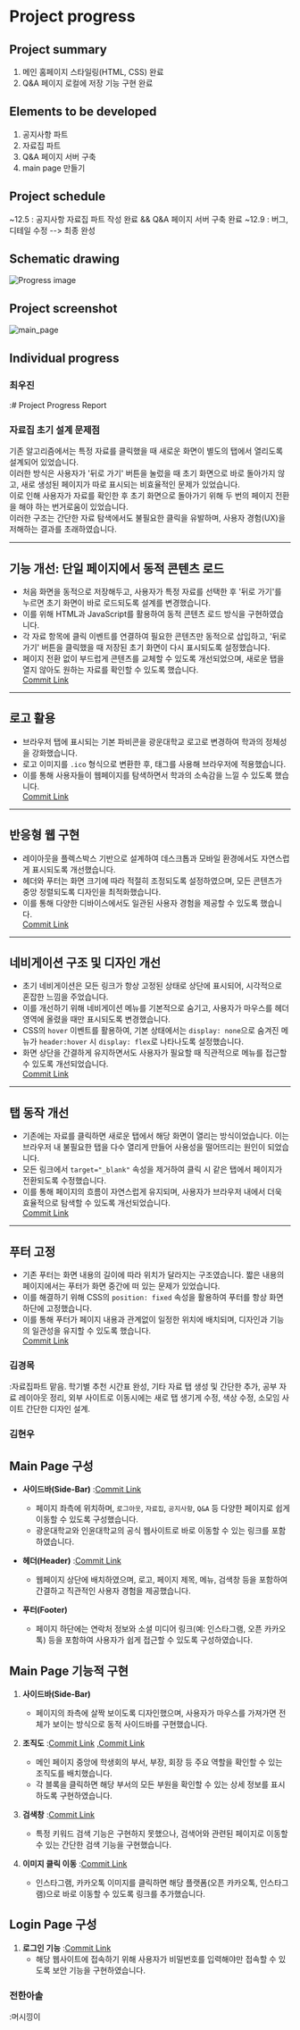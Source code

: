 # Project progress
## Project summary
1. 메인 홈페이지 스타일링(HTML, CSS) 완료  
2. Q&A 페이지 로컬에 저장 기능 구현 완료


## Elements to be developed
1. 공지사항 파트
2. 자료집 파트
3. Q&A 페이지 서버 구축
4. main page 만들기 

## Project schedule
~12.5 : 공지사항 자료집 파트 작성 완료 && Q&A 페이지 서버 구축 완료
~12.9 : 버그, 디테일 수정 --> 최종 완성

## Schematic drawing
![Progress image](Progress.png)

## Project screenshot
![main_page](image/main_page.png)

## Individual progress

### 최우진
:# Project Progress Report

### 자료집 초기 설계 문제점
기존 알고리즘에서는 특정 자료를 클릭했을 때 새로운 화면이 별도의 탭에서 열리도록 설계되어 있었습니다.  
이러한 방식은 사용자가 '뒤로 가기' 버튼을 눌렀을 때 초기 화면으로 바로 돌아가지 않고, 새로 생성된 페이지가 따로 표시되는 비효율적인 문제가 있었습니다.  
이로 인해 사용자가 자료를 확인한 후 초기 화면으로 돌아가기 위해 두 번의 페이지 전환을 해야 하는 번거로움이 있었습니다.  
이러한 구조는 간단한 자료 탐색에서도 불필요한 클릭을 유발하며, 사용자 경험(UX)을 저해하는 결과를 초래하였습니다.

---

## 기능 개선: 단일 페이지에서 동적 콘텐츠 로드
- 처음 화면을 동적으로 저장해두고, 사용자가 특정 자료를 선택한 후 '뒤로 가기'를 누르면 초기 화면이 바로 로드되도록 설계를 변경했습니다.  
- 이를 위해 HTML과 JavaScript를 활용하여 동적 콘텐츠 로드 방식을 구현하였습니다.  
- 각 자료 항목에 클릭 이벤트를 연결하여 필요한 콘텐츠만 동적으로 삽입하고, '뒤로 가기' 버튼을 클릭했을 때 저장된 초기 화면이 다시 표시되도록 설정했습니다.  
- 페이지 전환 없이 부드럽게 콘텐츠를 교체할 수 있도록 개선되었으며, 새로운 탭을 열지 않아도 원하는 자료를 확인할 수 있도록 했습니다.  
[Commit Link](https://github.com/kh-woo/WebSandbox_1/tree/develop_wjchoi)

---

## 로고 활용
- 브라우저 탭에 표시되는 기본 파비콘을 광운대학교 로고로 변경하여 학과의 정체성을 강화했습니다.  
- 로고 이미지를 `.ico` 형식으로 변환한 후, 태그를 사용해 브라우저에 적용했습니다.  
- 이를 통해 사용자들이 웹페이지를 탐색하면서 학과의 소속감을 느낄 수 있도록 했습니다.  
[Commit Link](https://github.com/kh-woo/WebSandbox_1/tree/develop_wjchoi)

---

## 반응형 웹 구현
- 레이아웃을 플렉스박스 기반으로 설계하여 데스크톱과 모바일 환경에서도 자연스럽게 표시되도록 개선했습니다.  
- 헤더와 푸터는 화면 크기에 따라 적절히 조정되도록 설정하였으며, 모든 콘텐츠가 중앙 정렬되도록 디자인을 최적화했습니다.  
- 이를 통해 다양한 디바이스에서도 일관된 사용자 경험을 제공할 수 있도록 했습니다.  
[Commit Link](https://github.com/kh-woo/WebSandbox_1/tree/develop_wjchoi)
---

## 네비게이션 구조 및 디자인 개선
- 초기 네비게이션은 모든 링크가 항상 고정된 상태로 상단에 표시되어, 시각적으로 혼잡한 느낌을 주었습니다.  
- 이를 개선하기 위해 네비게이션 메뉴를 기본적으로 숨기고, 사용자가 마우스를 헤더 영역에 올렸을 때만 표시되도록 변경했습니다.  
- CSS의 `hover` 이벤트를 활용하여, 기본 상태에서는 `display: none`으로 숨겨진 메뉴가 `header:hover` 시 `display: flex`로 나타나도록 설정했습니다.  
- 화면 상단을 간결하게 유지하면서도 사용자가 필요할 때 직관적으로 메뉴를 접근할 수 있도록 개선되었습니다.  
[Commit Link](https://github.com/kh-woo/WebSandbox_1/tree/develop_wjchoi)

---

## 탭 동작 개선
- 기존에는 자료를 클릭하면 새로운 탭에서 해당 화면이 열리는 방식이었습니다. 이는 브라우저 내 불필요한 탭을 다수 열리게 만들어 사용성을 떨어뜨리는 원인이 되었습니다.  
- 모든 링크에서 `target="_blank"` 속성을 제거하여 클릭 시 같은 탭에서 페이지가 전환되도록 수정했습니다.  
- 이를 통해 페이지의 흐름이 자연스럽게 유지되며, 사용자가 브라우저 내에서 더욱 효율적으로 탐색할 수 있도록 개선되었습니다.  
[Commit Link](https://github.com/kh-woo/WebSandbox_1/tree/develop_wjchoi)

---

## 푸터 고정
- 기존 푸터는 화면 내용의 길이에 따라 위치가 달라지는 구조였습니다. 짧은 내용의 페이지에서는 푸터가 화면 중간에 떠 있는 문제가 있었습니다.  
- 이를 해결하기 위해 CSS의 `position: fixed` 속성을 활용하여 푸터를 항상 화면 하단에 고정했습니다.  
- 이를 통해 푸터가 페이지 내용과 관계없이 일정한 위치에 배치되며, 디자인과 기능의 일관성을 유지할 수 있도록 했습니다.  
[Commit Link](https://github.com/kh-woo/WebSandbox_1/tree/develop_wjchoi)

### 김경목
:자료집파트 맡음. 학기별 추천 시간표 완성, 기타 자료 탭 생성 및 간단한 추가, 공부 자료 레이아웃 정리, 외부 사이트로 이동시에는 새로 탭 생기게 수정, 색상 수정, 소모임 사이트 간단한 디자인 설계.
### 김현우
## Main Page 구성
- **사이드바(Side-Bar)**  :[Commit Link](https://github.com/kh-woo/WebSandbox_1/commit/464c9927fde4a5b69f1d9e7c8d670da4135502c5)
  - 페이지 좌측에 위치하며, `로그아웃`, `자료집`, `공지사항`, `Q&A` 등 다양한 페이지로 쉽게 이동할 수 있도록 구성했습니다.  
  - 광운대학교와 인윤대학교의 공식 웹사이트로 바로 이동할 수 있는 링크를 포함하였습니다.  

- **헤더(Header)**  :[Commit Link](https://github.com/kh-woo/WebSandbox_1/commit/89a909639d3cf4191d3ff2f8e63c57b1a9be9073)
  - 웹페이지 상단에 배치하였으며, 로고, 페이지 제목, 메뉴, 검색창 등을 포함하여 간결하고 직관적인 사용자 경험을 제공했습니다.  

- **푸터(Footer)**  
  - 페이지 하단에는 연락처 정보와 소셜 미디어 링크(예: 인스타그램, 오픈 카카오톡) 등을 포함하여 사용자가 쉽게 접근할 수 있도록 구성하였습니다.


## Main Page 기능적 구현
1. **사이드바(Side-Bar)**  
   - 페이지의 좌측에 살짝 보이도록 디자인했으며, 사용자가 마우스를 가져가면 전체가 보이는 방식으로 동적 사이드바를 구현했습니다.  

2. **조직도**  :[Commit Link](https://github.com/kh-woo/WebSandbox_1/commit/ba8a67ea22791efd6ce2ce44b8b0e1a3f0ddac2a)
,[Commit Link](https://github.com/kh-woo/WebSandbox_1/commit/d8c6b913e90d854d9d8d35549ded94f38d83b013)
   - 메인 페이지 중앙에 학생회의 부서, 부장, 회장 등 주요 역할을 확인할 수 있는 조직도를 배치했습니다.  
   - 각 블록을 클릭하면 해당 부서의 모든 부원을 확인할 수 있는 상세 정보를 표시하도록 구현하였습니다.  

3. **검색창**  :[Commit Link](https://github.com/kh-woo/WebSandbox_1/commit/f2c66022b80ab7c6e5059c5dcfe80385ca5ffeba)
   - 특정 키워드 검색 기능은 구현하지 못했으나, 검색어와 관련된 페이지로 이동할 수 있는 간단한 검색 기능을 구현했습니다.  

4. **이미지 클릭 이동**  :[Commit Link](https://github.com/kh-woo/WebSandbox_1/commit/464c9927fde4a5b69f1d9e7c8d670da4135502c5)
   - 인스타그램, 카카오톡 이미지를 클릭하면 해당 플랫폼(오픈 카카오톡, 인스타그램)으로 바로 이동할 수 있도록 링크를 추가했습니다.  



## Login Page 구성
1. **로그인 기능**  :[Commit Link](https://github.com/kh-woo/WebSandbox_1/commit/ba8a67ea22791efd6ce2ce44b8b0e1a3f0ddac2a)
   - 해당 웹사이트에 접속하기 위해 사용자가 비밀번호를 입력해야만 접속할 수 있도록 보안 기능을 구현하였습니다.

### 전한아솔
:머시낑이